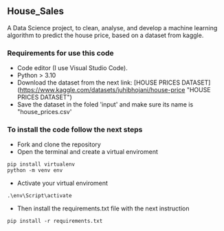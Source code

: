 ## House_Sales
A Data Science project, to clean, analyse, and develop a machine learning algorithm to predict the house price, based on a dataset from kaggle.  


### Requirements for use this code

* Code editor (I use Visual Studio Code).
* Python > 3.10
* Download the dataset from the next link: [HOUSE PRICES DATASET] (https://www.kaggle.com/datasets/juhibhojani/house-price "HOUSE PRICES DATASET")
* Save the dataset in the foled 'input' and make sure its name is "house_prices.csv'


### To install the code follow the next steps

* Fork and clone the repository
* Open the terminal and create a virtual enviroment

```
pip install virtualenv
python -m venv env
```

* Activate your virtual enviroment

```
.\env\Script\activate
```

* Then install the requirements.txt file with the next instruction

```
pip install -r requirements.txt
```

